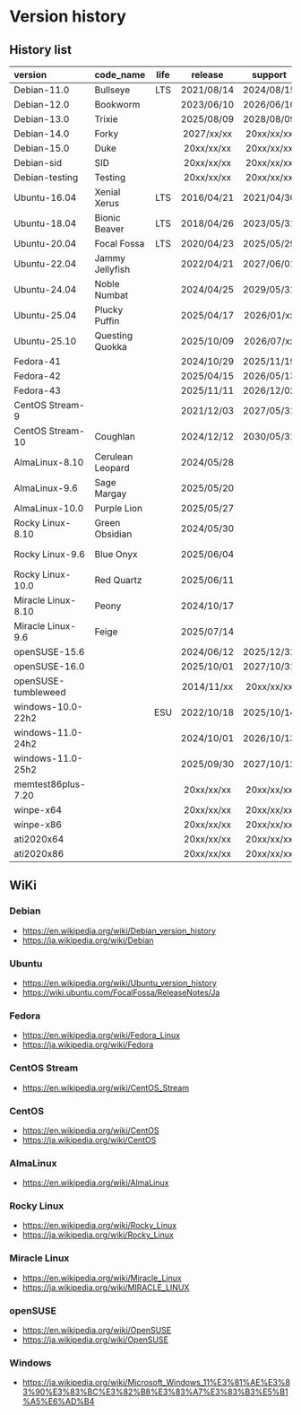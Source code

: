 # **Version history**

## History list

|         version          |        code_name         | life |  release   |  support   | long_term  |    rhel    |         kerne         |     note     |
| :----------------------- | :----------------------- | :--: | :--------: | :--------: | :--------: | :--------: | :-------------------- | :----------- |
| Debian-11.0              | Bullseye                 | LTS  | 2021/08/14 | 2024/08/15 | 2026/08/31 |            | 5.10                  | oldoldstable |
| Debian-12.0              | Bookworm                 |      | 2023/06/10 | 2026/06/10 | 2028/06/30 |            | 6.1                   | oldstable    |
| Debian-13.0              | Trixie                   |      | 2025/08/09 | 2028/08/09 | 2030/06/30 |            | 6.12                  | stable       |
| Debian-14.0              | Forky                    |      | 2027/xx/xx | 20xx/xx/xx | 20xx/xx/xx |            |                       | testing      |
| Debian-15.0              | Duke                     |      | 20xx/xx/xx | 20xx/xx/xx | 20xx/xx/xx |            |                       |              |
| Debian-sid               | SID                      |      | 20xx/xx/xx | 20xx/xx/xx | 20xx/xx/xx |            |                       | sid          |
| Debian-testing           | Testing                  |      | 20xx/xx/xx | 20xx/xx/xx | 20xx/xx/xx |            |                       | testing      |
| Ubuntu-16.04             | Xenial Xerus             | LTS  | 2016/04/21 | 2021/04/30 | 2026/04/23 |            | 4.4                   |              |
| Ubuntu-18.04             | Bionic Beaver            | LTS  | 2018/04/26 | 2023/05/31 | 2028/04/26 |            | 4.15                  |              |
| Ubuntu-20.04             | Focal Fossa              | LTS  | 2020/04/23 | 2025/05/29 | 2030/04/23 |            | 5.4                   |              |
| Ubuntu-22.04             | Jammy Jellyfish          |      | 2022/04/21 | 2027/06/01 | 2032/04/21 |            | 5.15 or 5.17          |              |
| Ubuntu-24.04             | Noble Numbat             |      | 2024/04/25 | 2029/05/31 | 2034/04/25 |            | 6.8                   |              |
| Ubuntu-25.04             | Plucky Puffin            |      | 2025/04/17 | 2026/01/xx |            |            | 6.14                  |              |
| Ubuntu-25.10             | Questing Quokka          |      | 2025/10/09 | 2026/07/xx |            |            | 6.17                  |              |
| Fedora-41                |                          |      | 2024/10/29 | 2025/11/19 |            |            | 6.11                  |              |
| Fedora-42                |                          |      | 2025/04/15 | 2026/05/13 |            |            | 6.14                  |              |
| Fedora-43                |                          |      | 2025/11/11 | 2026/12/02 |            |            |                       |              |
| CentOS Stream-9          |                          |      | 2021/12/03 | 2027/05/31 |            |            | 5.14.0                |              |
| CentOS Stream-10         | Coughlan                 |      | 2024/12/12 | 2030/05/31 |            |            | 6.12.0                |              |
| AlmaLinux-8.10           | Cerulean Leopard         |      | 2024/05/28 |            |            | 2024/05/22 | 4.18.0-553            |              |
| AlmaLinux-9.6            | Sage Margay              |      | 2025/05/20 |            |            | 2025/05/20 | 5.14.0-570.12.1       |              |
| AlmaLinux-10.0           | Purple Lion              |      | 2025/05/27 |            |            | 2025/05/13 | 6.12.0-55.9.1         |              |
| Rocky Linux-8.10         | Green Obsidian           |      | 2024/05/30 |            |            | 2024/05/22 | 4.18.0-553            |              |
| Rocky Linux-9.6          | Blue Onyx                |      | 2025/06/04 |            |            | 2025/05/20 | 5.14.0-570.17.1       |              |
| Rocky Linux-10.0         | Red Quartz               |      | 2025/06/11 |            |            | 2025/05/20 | 6.12.0-55.12.1        |              |
| Miracle Linux-8.10       | Peony                    |      | 2024/10/17 |            |            | 2024/05/22 | 4.18.0-553.el8_10     |              |
| Miracle Linux-9.6        | Feige                    |      | 2025/07/14 |            |            | 2025/xx/xx | 5.14.0-570.16.1.el9_6 |              |
| openSUSE-15.6            |                          |      | 2024/06/12 | 2025/12/31 |            |            | 6.4                   |              |
| openSUSE-16.0            |                          |      | 2025/10/01 | 2027/10/31 |            |            | 6.12                  |              |
| openSUSE-tumbleweed      |                          |      | 2014/11/xx | 20xx/xx/xx |            |            |                       |              |
| windows-10.0-22h2        |                          | ESU  | 2022/10/18 | 2025/10/14 |            |            |                       |              |
| windows-11.0-24h2        |                          |      | 2024/10/01 | 2026/10/13 |            |            |                       |              |
| windows-11.0-25h2        |                          |      | 2025/09/30 | 2027/10/12 |            |            |                       |              |
| memtest86plus-7.20       |                          |      | 20xx/xx/xx | 20xx/xx/xx |            |            |                       |              |
| winpe-x64                |                          |      | 20xx/xx/xx | 20xx/xx/xx |            |            |                       |              |
| winpe-x86                |                          |      | 20xx/xx/xx | 20xx/xx/xx |            |            |                       |              |
| ati2020x64               |                          |      | 20xx/xx/xx | 20xx/xx/xx |            |            |                       |              |
| ati2020x86               |                          |      | 20xx/xx/xx | 20xx/xx/xx |            |            |                       |              |

## WiKi

### Debian

* <https://en.wikipedia.org/wiki/Debian_version_history>
* <https://ja.wikipedia.org/wiki/Debian>

### Ubuntu

* <https://en.wikipedia.org/wiki/Ubuntu_version_history>
* <https://wiki.ubuntu.com/FocalFossa/ReleaseNotes/Ja>

### Fedora

* <https://en.wikipedia.org/wiki/Fedora_Linux>
* <https://ja.wikipedia.org/wiki/Fedora>

### CentOS Stream

* <https://en.wikipedia.org/wiki/CentOS_Stream>

### CentOS

* <https://en.wikipedia.org/wiki/CentOS>
* <https://ja.wikipedia.org/wiki/CentOS>

### AlmaLinux

* <https://en.wikipedia.org/wiki/AlmaLinux>

### Rocky Linux

* <https://en.wikipedia.org/wiki/Rocky_Linux>
* <https://ja.wikipedia.org/wiki/Rocky_Linux>

### Miracle Linux

* <https://en.wikipedia.org/wiki/Miracle_Linux>
* <https://ja.wikipedia.org/wiki/MIRACLE_LINUX>

### openSUSE

* <https://en.wikipedia.org/wiki/OpenSUSE>
* <https://ja.wikipedia.org/wiki/OpenSUSE>

### Windows

* <https://ja.wikipedia.org/wiki/Microsoft_Windows_11%E3%81%AE%E3%83%90%E3%83%BC%E3%82%B8%E3%83%A7%E3%83%B3%E5%B1%A5%E6%AD%B4>
